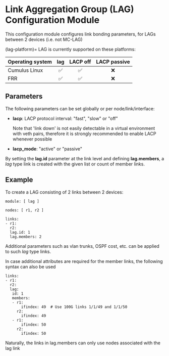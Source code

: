 # Link Aggregation Group (LAG) Configuration Module

This configuration module configures link bonding parameters, for LAGs between 2 devices (i.e. not MC-LAG)

(lag-platform)=
LAG is currently supported on these platforms:

| Operating system      |   lag     |  LACP off  |  LACP passive
| --------------------- | :-------: | :--------: |  :----------:
| Cumulus Linux         |    ✅     |     ✅     |      ❌
| FRR                   |    ✅     |     ✅     |      ❌

## Parameters

The following parameters can be set globally or per node/link/interface:

* **lacp**: LACP protocol interval: "fast", "slow" or "off"

  Note that 'link down' is not easily detectable in a virtual environment with veth pairs, therefore it is strongly recommended
  to enable LACP whenever possible

* **lacp_mode**: "active" or "passive"

By setting the **lag.id** parameter at the link level and defining **lag.members**, a *lag* type link is created with the given list or count of member links.

## Example

To create a LAG consisting of 2 links between 2 devices:

```
module: [ lag ]

nodes: [ r1, r2 ]

links:
- r1:
  r2:
  lag.id: 1
  lag.members: 2
```
Additional parameters such as vlan trunks, OSPF cost, etc. can be applied to such *lag* type links. 

In case additional attributes are required for the member links, the following syntax can also be used
```
links:
- r1:
  r2:
  lag:
   id: 1
   members:
   - r1:
       ifindex: 49  # Use 100G links 1/1/49 and 1/1/50
     r2:
       ifindex: 49
   - r1:
       ifindex: 50
     r2:
       ifindex: 50
```
Naturally, the links in lag.members can only use nodes associated with the lag link